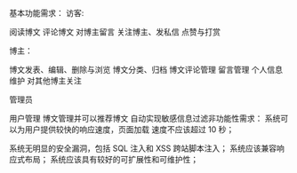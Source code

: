
基本功能需求：
访客:

阅读博文
评论博文
对博主留言
关注博主、发私信
点赞与打赏

博主：

博文发表、编辑、删除与浏览
博文分类、归档
博文评论管理
留言管理
个人信息维护
对其他博主关注


管理员

用户管理
博文管理并可以推荐博文
自动实现敏感信息过滤非功能性需求：
系统可以为用户提供较快的响应速度，页面加载
速度不应该超过 10 秒；


系统无明显的安全漏洞，包括 SQL 注入和 XSS 跨站脚本注入；
系统应该兼容响应式布局；
系统应该具有较好的可扩展性和可维护性；
